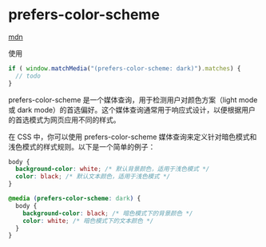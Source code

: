# prefers-color-scheme

[mdn](https://developer.mozilla.org/en-US/docs/Web/CSS/@media/prefers-color-scheme)

使用

```js
if ( window.matchMedia("(prefers-color-scheme: dark)").matches) {
  // todo
}
```

prefers-color-scheme 是一个媒体查询，用于检测用户对颜色方案（light mode 或 dark mode）的首选偏好。这个媒体查询通常用于响应式设计，以便根据用户的首选模式为网页应用不同的样式。


在 CSS 中，你可以使用 prefers-color-scheme 媒体查询来定义针对暗色模式和浅色模式的样式规则。以下是一个简单的例子：

```css
body {
  background-color: white; /* 默认背景颜色，适用于浅色模式 */
  color: black; /* 默认文本颜色，适用于浅色模式 */
}

@media (prefers-color-scheme: dark) {
  body {
    background-color: black; /* 暗色模式下的背景颜色 */
    color: white; /* 暗色模式下的文本颜色 */
  }
}

```